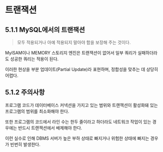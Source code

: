 # 트랜잭션

## 5.1.1 MySQL에서의 트랜잭션

> 모두 적용되거나 아예 적용되지 말아야 함을 보장해 주는 것이다.

MyISAM이나 MEMORY 스토리지 엔진은 트랜잭션이 없어서 일부 쿼리가 실패하더라도 성공한 쿼리는 적용이 된다.

이러한 현상을 부분 업데이트(Partial Update)라 표현하며, 정합성을 맞추는 데 상당히 어렵다.

## 5.1.2 주의사항

프로그램 코드가 데이터베이스 커넥션을 가지고 있는 범위와 트랜잭션이 활성화돼 있는 프로그램의 범위를 최소화해야 한다.

또한 프로그램의 코드에서 라인 수는 한두 줄이라고 하더라도 네트워크 작업이 있는 경우에는 반드시 트랜잭션에서 배제해야 한다.

이런 실수로 인해 DBMS 서버가 높은 부하 상태로 빠지거나 위험한 상태에 빠지는 경우가 빈번히 발생한다.
